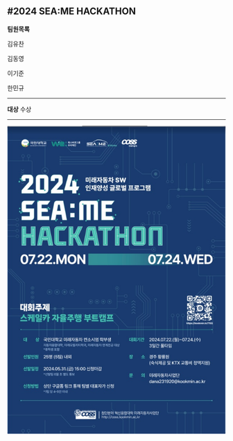 #2024 SEA:ME HACKATHON
---


**팀원목록**


김유찬


김동영


이기준


한민규

---

**대상** 수상

---
![대회 포스터](https://github.com/YuChani/2024-SEA-ME-HACKATHON/blob/master/2024%20SEAME%20HACKATON.png)

